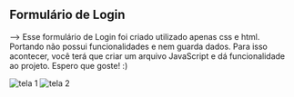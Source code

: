 ## Formulário de Login

--> Esse formulário de Login foi criado utilizado apenas css e html. Portando não possui funcionalidades e nem guarda dados. Para isso acontecer, você terá que criar um arquivo JavaScript e dá funcionalidade ao projeto. Espero que goste! :)

![tela 1](https://user-images.githubusercontent.com/82906621/132090736-86251d24-edbd-4ad3-8bec-275c68ffd0ba.jpg)
![tela 2](https://user-images.githubusercontent.com/82906621/132090750-e57a8b26-6644-4db8-b939-edea903a4b3f.jpg)
